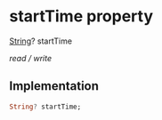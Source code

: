 


# startTime property







[String](https://api.flutter.dev/flutter/dart-core/String-class.html)? startTime
  
_<span class="feature">read / write</span>_






## Implementation

```dart
String? startTime;
```







